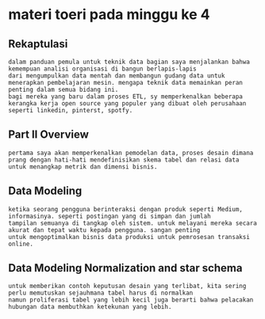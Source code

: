 # materi toeri pada minggu ke 4

## Rekaptulasi
    dalam panduan pemula untuk teknik data bagian saya menjalankan bahwa kemempuan analisi organisasi di bangun berlapis-lapis
    dari mengumpulkan data mentah dan membangun gudang data untuk menerapkan pembelajaran mesin. mengapa teknik data memainkan peran 
    penting dalam semua bidang ini.
    bagi mereka yang baru dalam proses ETL, sy memperkenalkan beberapa kerangka kerja open source yang populer yang dibuat oleh perusahaan
    seperti linkedin, pinterst, spotfy.
    
## Part II Overview
    pertama saya akan memperkenalkan pemodelan data, proses desain dimana prang dengan hati-hati mendefinisikan skema tabel dan relasi data 
    untuk menangkap metrik dan dimensi bisnis. 
    
## Data Modeling
    ketika seorang pengguna berinteraksi dengan produk seperti Medium, informasinya. seperti postingan yang di simpan dan jumlah 
    tampilan semuanya di tangkap oleh sistem. untuk melayani mereka secara akurat dan tepat waktu kepada pengguna. sangan penting
    untuk mengoptimalkan bisnis data produksi untuk pemrosesan transaksi online. 
    
## Data Modeling Normalization and star schema
    untuk memberikan contoh keputusan desain yang terlibat, kita sering perlu memutuskan sejauhmana tabel harus di normalkan
    namun proliferasi tabel yang lebih kecil juga berarti bahwa pelacakan hubungan data membuthkan ketekunan yang lebih.
    
    
